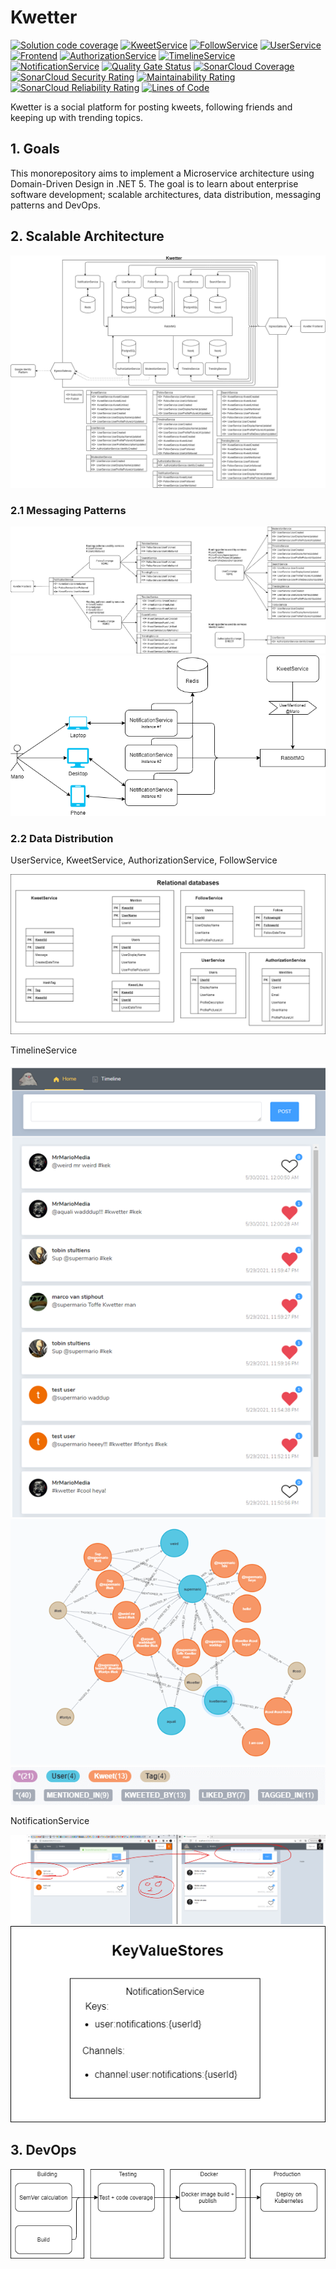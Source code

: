 # Kwetter
[![Solution code coverage](https://github.com/metalglove/Kwetter/actions/workflows/solution-code-coverage.yml/badge.svg)](https://github.com/metalglove/Kwetter/actions/workflows/solution-code-coverage.yml) [![KweetService](https://github.com/metalglove/Kwetter/actions/workflows/kweet-service.yml/badge.svg)](https://github.com/metalglove/Kwetter/actions/workflows/kweet-service.yml) [![FollowService](https://github.com/metalglove/Kwetter/actions/workflows/follow-service.yml/badge.svg)](https://github.com/metalglove/Kwetter/actions/workflows/follow-service.yml) [![UserService](https://github.com/metalglove/Kwetter/actions/workflows/user-service.yml/badge.svg)](https://github.com/metalglove/Kwetter/actions/workflows/user-service.yml) [![Frontend](https://github.com/metalglove/Kwetter/actions/workflows/frontend.yml/badge.svg)](https://github.com/metalglove/Kwetter/actions/workflows/frontend.yml) [![AuthorizationService](https://github.com/metalglove/Kwetter/actions/workflows/authorization-service.yml/badge.svg)](https://github.com/metalglove/Kwetter/actions/workflows/authorization-service.yml) 
[![TimelineService](https://github.com/metalglove/Kwetter/actions/workflows/timeline-service.yml/badge.svg)](https://github.com/metalglove/Kwetter/actions/workflows/timeline-service.yml) [![NotificationService](https://github.com/metalglove/Kwetter/actions/workflows/notification-service.yml/badge.svg)](https://github.com/metalglove/Kwetter/actions/workflows/notification-service.yml) [![Quality Gate Status](https://sonarcloud.io/api/project_badges/measure?project=metalglove_Kwetter&metric=alert_status)](https://sonarcloud.io/dashboard?id=metalglove_Kwetter) [![SonarCloud Coverage](https://sonarcloud.io/api/project_badges/measure?project=metalglove_Kwetter&metric=coverage)](https://sonarcloud.io/component_measures?id=metalglove_Kwetter&metric=coverage&view=list) [![SonarCloud Security Rating](https://sonarcloud.io/api/project_badges/measure?project=metalglove_Kwetter&metric=security_rating)](https://sonarcloud.io/dashboard?id=metalglove_Kwetter) [![Maintainability Rating](https://sonarcloud.io/api/project_badges/measure?project=metalglove_Kwetter&metric=sqale_rating)](https://sonarcloud.io/dashboard?id=metalglove_Kwetter) [![SonarCloud Reliability Rating](https://sonarcloud.io/api/project_badges/measure?project=metalglove_Kwetter&metric=reliability_rating)](https://sonarcloud.io/dashboard?id=metalglove_Kwetter) [![Lines of Code](https://sonarcloud.io/api/project_badges/measure?project=metalglove_Kwetter&metric=ncloc)](https://sonarcloud.io/dashboard?id=metalglove_Kwetter)

Kwetter is a social platform for posting kweets, following friends and keeping up with trending topics.

## 1. Goals
This monorepository aims to implement a Microservice architecture using Domain-Driven Design in .NET 5.
The goal is to learn about enterprise software development; scalable architectures, data distribution, messaging patterns and DevOps.

## 2. Scalable Architecture
![Kwetter platform](/docs/diagrams/kwetter%20platform.png)

### 2.1 Messaging Patterns
![Kwetter messaging](/docs/diagrams/kwetter%20messaging.png)
![Kwetter notification](/docs/diagrams/kwetter%20notification.png)

### 2.2 Data Distribution
UserService, KweetService, AuthorizationService, FollowService

![Relational databases](/docs/diagrams/kwetter%20relational%20databases.png)

TimelineService

![Timeline graph](/docs/diagrams/kwetter%20timeline%20frontend.png)
![Timeline graph](/docs/diagrams/timeline%20graph.png)
![Timeline graph](/docs/diagrams/kwetter%20timeline%20tags.png)

NotificationService

![NotificationService example](/docs/diagrams/kwetter%20notifications.png)
![NotificationService KeyValueStore](/docs/diagrams/kwetter%20keyvalue%20stores.png)

## 3. DevOps
![Kwetter pipeline](/docs/diagrams/kwetter%20service%20pipeline.png)
